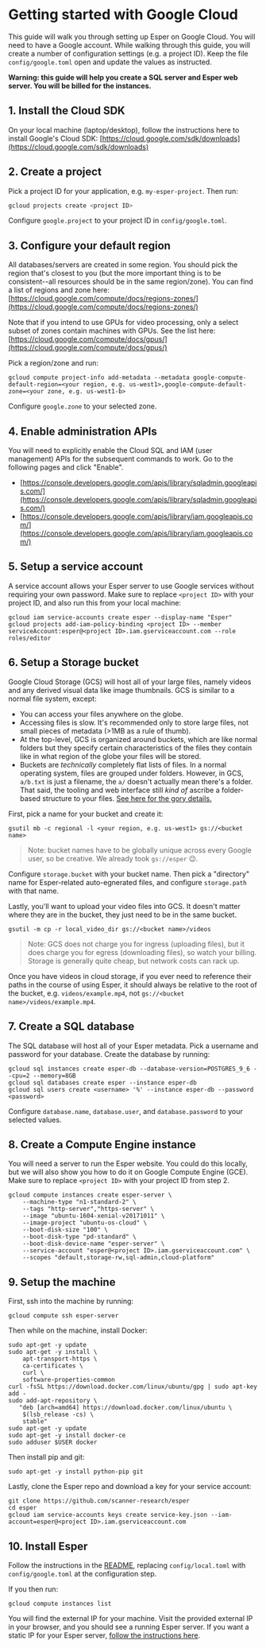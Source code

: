 # Getting started with Google Cloud

This guide will walk you through setting up Esper on Google Cloud. You will need to have a Google account. While walking through this guide, you will create a number of configuration settings (e.g. a project ID). Keep the file `config/google.toml` open and update the values as instructed.

**Warning: this guide will help you create a SQL server and Esper web server. You will be billed for the instances.**


## 1. Install the Cloud SDK

On your local machine (laptop/desktop), follow the instructions here to install Google's Cloud SDK: [https://cloud.google.com/sdk/downloads](https://cloud.google.com/sdk/downloads)


## 2. Create a project

Pick a project ID for your application, e.g. `my-esper-project`. Then run:
```bash
gcloud projects create <project ID>
```

Configure `google.project` to your project ID in `config/google.toml`.


## 3. Configure your default region

All databases/servers are created in some region. You should pick the region that's closest to you (but the more important thing is to be consistent--all resources should be in the same region/zone). You can find a list of regions and zone here: [https://cloud.google.com/compute/docs/regions-zones/](https://cloud.google.com/compute/docs/regions-zones/)

Note that if you intend to use GPUs for video processing, only a select subset of zones contain machines with GPUs. See the list here: [https://cloud.google.com/compute/docs/gpus/](https://cloud.google.com/compute/docs/gpus/)

Pick a region/zone and run:
```
gcloud compute project-info add-metadata --metadata google-compute-default-region=<your region, e.g. us-west1>,google-compute-default-zone=<your zone, e.g. us-west1-b>
```

Configure `google.zone` to your selected zone.


## 4. Enable administration APIs
You will need to explicitly enable the Cloud SQL and IAM (user management) APIs for the subsequent commands to work. Go to the following pages and click "Enable".
* [https://console.developers.google.com/apis/library/sqladmin.googleapis.com/](https://console.developers.google.com/apis/library/sqladmin.googleapis.com/)
* [https://console.developers.google.com/apis/library/iam.googleapis.com/](https://console.developers.google.com/apis/library/iam.googleapis.com/)


## 5. Setup a service account
A service account allows your Esper server to use Google services without requiring your own password. Make sure to replace `<project ID>` with your project ID, and also run this from your local machine:
```
gcloud iam service-accounts create esper --display-name "Esper"
gcloud projects add-iam-policy-binding <project ID> --member serviceAccount:esper@<project ID>.iam.gserviceaccount.com --role roles/editor
```


## 6. Setup a Storage bucket
Google Cloud Storage (GCS) will host all of your large files, namely videos and any derived visual data like image thumbnails. GCS is similar to a normal file system, except:
* You can access your files anywhere on the globe.
* Accessing files is slow. It's recommended only to store large files, not small pieces of metadata (>1MB as a rule of thumb).
* At the top-level, GCS is organized around buckets, which are like normal folders but they specify certain characteristics of the files they contain like in what region of the globe your files will be stored.
* Buckets are *technically* completely flat lists of files. In a normal operating system, files are grouped under folders. However, in GCS, `a/b.txt` is just a filename, the `a/` doesn't actually mean there's a folder. That said, the tooling and web interface still *kind of* ascribe a folder-based structure to your files. [See here for the gory details.](https://cloud.google.com/storage/docs/gsutil/addlhelp/HowSubdirectoriesWork)

First, pick a name for your bucket and create it:
```
gsutil mb -c regional -l <your region, e.g. us-west1> gs://<bucket name>
```

> Note: bucket names have to be globally unique across every Google user, so be creative. We already took `gs://esper` :wink:.

Configure `storage.bucket` with your bucket name. Then pick a "directory" name for Esper-related auto-egnerated files, and configure `storage.path` with that name.

Lastly, you'll want to upload your video files into GCS. It doesn't matter where they are in the bucket, they just need to be in the same bucket.
```
gsutil -m cp -r local_video_dir gs://<bucket name>/videos
```

> Note: GCS does not charge you for ingress (uploading files), but it does charge you for egress (downloading files), so watch your billing. Storage is generally quite cheap, but network costs can rack up.

Once you have videos in cloud storage, if you ever need to reference their paths in the course of using Esper, it should always be relative to the root of the bucket, e.g. `videos/example.mp4`, not `gs://<bucket name>/videos/example.mp4`.


## 7. Create a SQL database
The SQL database will host all of your Esper metadata. Pick a username and password for your database. Create the database by running:
```
gcloud sql instances create esper-db --database-version=POSTGRES_9_6 --cpu=2 --memory=8GB
gcloud sql databases create esper --instance esper-db
gcloud sql users create <username> '%' --instance esper-db --password <password>
```

Configure `database.name`, `database.user`, and `database.password` to your selected values.


## 8. Create a Compute Engine instance
You will need a server to run the Esper website. You could do this locally, but we will also show you how to do it on Google Compute Engine (GCE). Make sure to replace `<project ID>` with your project ID from step 2.
```
gcloud compute instances create esper-server \
    --machine-type "n1-standard-2" \
    --tags "http-server","https-server" \
    --image "ubuntu-1604-xenial-v20171011" \
    --image-project "ubuntu-os-cloud" \
    --boot-disk-size "100" \
    --boot-disk-type "pd-standard" \
    --boot-disk-device-name "esper-server" \
    --service-account "esper@<project ID>.iam.gserviceaccount.com" \
    --scopes "default,storage-rw,sql-admin,cloud-platform"
```


## 9. Setup the machine
First, ssh into the machine by running:
```
gcloud compute ssh esper-server
```

Then while on the machine, install Docker:
```
sudo apt-get -y update
sudo apt-get -y install \
    apt-transport-https \
    ca-certificates \
    curl \
    software-properties-common
curl -fsSL https://download.docker.com/linux/ubuntu/gpg | sudo apt-key add -
sudo add-apt-repository \
   "deb [arch=amd64] https://download.docker.com/linux/ubuntu \
    $(lsb_release -cs) \
    stable"
sudo apt-get -y update
sudo apt-get -y install docker-ce
sudo adduser $USER docker
```

Then install pip and git:
```
sudo apt-get -y install python-pip git
```

Lastly, clone the Esper repo and download a key for your service account:
```
git clone https://github.com/scanner-research/esper
cd esper
gcloud iam service-accounts keys create service-key.json --iam-account=esper@<project ID>.iam.gserviceaccount.com
```


## 10. Install Esper

Follow the instructions in the [README](https://github.com/scanner-research/esper), replacing `config/local.toml` with `config/google.toml` at the configuration step.

If you then run:
```
gcloud compute instances list
```

You will find the external IP for your machine. Visit the provided external IP in your browser, and you should see a running Esper server. If you want a static IP for your Esper server, [follow the instructions here](https://cloud.google.com/compute/docs/ip-addresses/reserve-static-external-ip-address).
